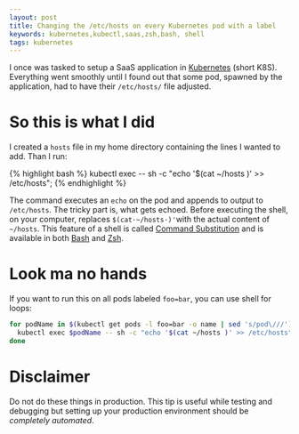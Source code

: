 ```yaml
---
layout: post
title: Changing the /etc/hosts on every Kubernetes pod with a label
keywords: kubernetes,kubectl,saas,zsh,bash, shell
tags: kubernetes
---
```


I once was tasked to setup a SaaS application in [Kubernetes][1] (short K8S).
Everything went smoothly until I found out that some pod, spawned by the application, had to have their `/etc/hosts/` file adjusted.

# So this is what I did

I created a `hosts` file in my home directory containing the lines I wanted to add.
Than I run:

{% highlight bash %}
kubectl exec <podName> -- sh -c "echo '$(cat ~/hosts )' >> /etc/hosts"; 
{% endhighlight %}

The command executes an `echo` on the pod and appends to output to `/etc/hosts`.
The tricky part is, what gets echoed.
Before executing the shell, on your computer, replaces `$(cat·~/hosts·)'`with the actual content of `~/hosts`.
This feature of a shell is called [Command Substitution][3] and is available in both [Bash][4] and [Zsh][5].

# Look ma no hands

If you want to run this on all pods labeled `foo=bar`, you can use shell for loops:

~~~~ {.bash .numberLines}
for podName in $(kubectl get pods -l foo=bar -o name | sed 's/pod\///'); do
  kubectl exec $podName -- sh -c "echo '$(cat ~/hosts )' >> /etc/hosts"; 
done
~~~~

# Disclaimer

Do not do these things in production.
This tip is useful while testing and debugging but setting up your production environment should be *completely automated*.

[1]: http://kubernetes.io
[2]: https://kubernetes.io/docs/concepts/workloads/pods/pod/
[3]: http://zsh.sourceforge.net/Intro/intro_7.html
[4]: https://www.gnu.org/software/bash/
[5]: http://zsh.sourceforge.net/

